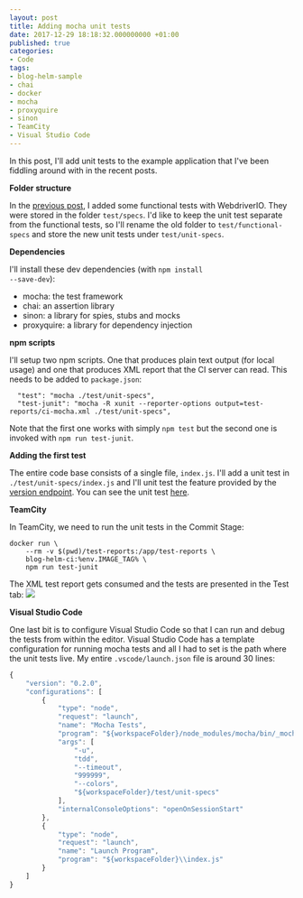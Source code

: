 ```yaml
---
layout: post
title: Adding mocha unit tests
date: 2017-12-29 18:18:32.000000000 +01:00
published: true
categories:
- Code
tags:
- blog-helm-sample
- chai
- docker
- mocha
- proxyquire
- sinon
- TeamCity
- Visual Studio Code
---
```


In this post, I'll add unit tests to the example application that I've been fiddling around with in the recent posts.

<!--more-->

<strong>Folder structure</strong>

In the <a href="{{ site.baseurl }}/2017/12/29/adding-webdriverio-tests.html">previous post</a>, I added some functional tests with WebdriverIO. They were stored in the folder <code>test/specs</code>. I'd like to keep the unit test separate from the functional tests, so I'll rename the old folder to <code>test/functional-specs</code> and store the new unit tests under <code>test/unit-specs</code>.

<strong>Dependencies</strong>

I'll install these dev dependencies (with <code>npm install --save-dev</code>):
<ul>
<li>mocha: the test framework</li>
<li>chai: an assertion library</li>
<li>sinon: a library for spies, stubs and mocks</li>
<li>proxyquire: a library for dependency injection</li>
</ul>

<strong>npm scripts</strong>

I'll setup two npm scripts. One that produces plain text output (for local usage) and one that produces XML report that the CI server can read. This needs to be added to <code>package.json</code>:

```
  "test": "mocha ./test/unit-specs",
  "test-junit": "mocha -R xunit --reporter-options output=test-reports/ci-mocha.xml ./test/unit-specs",
```

Note that the first one works with simply <code>npm test</code> but the second one is invoked with <code>npm run test-junit</code>.

<strong>Adding the first test</strong>

The entire code base consists of a single file, <code>index.js</code>. I'll add a unit test in <code>./test/unit-specs/index.js</code> and I'll unit test the feature provided by the <a href="{{ site.baseurl }}/2017/12/29/waiting-for-the-correct-version-after-deployment.html">version endpoint</a>. You can see the unit test <a href="https://github.com/ngeor/blog-helm/blob/v2.2.2/test/unit-specs/index.js">here</a>.

<strong>TeamCity</strong>

In TeamCity, we need to run the unit tests in the Commit Stage:

```
docker run \
    --rm -v $(pwd)/test-reports:/app/test-reports \
    blog-helm-ci:%env.IMAGE_TAG% \
    npm run test-junit
```

The XML test report gets consumed and the tests are presented in the Test tab:
<img src="{{ site.baseurl }}/assets/2017/12/29/18_12_36-blog-helm-__-commit-stage-_-2-2-2-29-dec-17-16_41-_-tests-e28094-teamcity.png" />

<strong>Visual Studio Code</strong>

One last bit is to configure Visual Studio Code so that I can run and debug the tests from within the editor. Visual Studio Code has a template configuration for running mocha tests and all I had to set is the path where the unit tests live. My entire <code>.vscode/launch.json</code> file is around 30 lines:

```javascript
{
    "version": "0.2.0",
    "configurations": [
        {
            "type": "node",
            "request": "launch",
            "name": "Mocha Tests",
            "program": "${workspaceFolder}/node_modules/mocha/bin/_mocha",
            "args": [
                "-u",
                "tdd",
                "--timeout",
                "999999",
                "--colors",
                "${workspaceFolder}/test/unit-specs"
            ],
            "internalConsoleOptions": "openOnSessionStart"
        },
        {
            "type": "node",
            "request": "launch",
            "name": "Launch Program",
            "program": "${workspaceFolder}\\index.js"
        }
    ]
}
```

